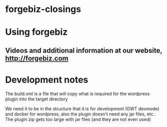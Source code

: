# forgebiz-closings

# Using forgebiz
## Videos and additional information at our website, http://forgebiz.com

# Development notes
The build.xml is a file that will copy what is required for the wordpress plugin into the target directory

We need it to be in the structure that it is for development (GWT devmode) and docker for wordpress, also the plugin doesn't need any jar files, etc..  
The plugin zip gets too large with jar files (and they are not even used)




